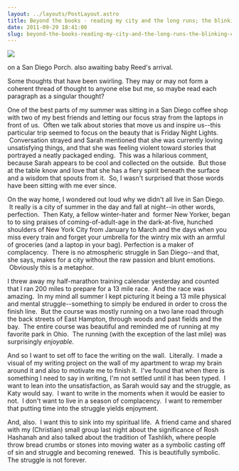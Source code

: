 ```yaml
---
layout: ../layouts/PostLayout.astro
title: Beyond the books - reading my city and the long runs; the blinking cursor and the old testament.
date: 2011-09-29 18:41:00
slug: beyond-the-books-reading-my-city-and-the-long-runs-the-blinking-cursor-and-the-old-testament
---
```


[![](http://3.bp.blogspot.com/-QEu1C9Uun5c/ToSrB5X76mI/AAAAAAAAAow/0qrOLsWxSB0/s320/254763_10150253792485981_501200980_7963377_1044329_n.jpg)](http://3.bp.blogspot.com/-QEu1C9Uun5c/ToSrB5X76mI/AAAAAAAAAow/0qrOLsWxSB0/s1600/254763_10150253792485981_501200980_7963377_1044329_n.jpg)

on a San Diego Porch. also awaiting baby Reed's arrival.

Some thoughts that have been swirling. They may or may not form a coherent thread of thought to anyone else but me, so maybe read each paragraph as a singular thought?

One of the best parts of my summer was sitting in a San Diego coffee shop with two of my best friends and letting our focus stray from the laptops in front of us.  Often we talk about stories that move us and inspire us--this particular trip seemed to focus on the beauty that is Friday Night Lights.  Conversation strayed and Sarah mentioned that she was currently loving unsatisfying things, and that she was feeling violent toward stories that portrayed a neatly packaged ending.  This was a hilarious comment, because Sarah appears to be cool and collected on the outside.  But those at the table know and love that she has a fiery spirit beneath the surface and a wisdom that spouts from it.  So, I wasn't surprised that those words have been sitting with me ever since.

On the way home, I wondered out loud why we didn't all live in San Diego.  It really is a city of summer in the day and fall at night--in other words, perfection.  Then Katy, a fellow winter-hater and  former New Yorker, began to to sing praises of coming-of-adult-age in the dark-at-five, hunched shoulders of New York City from January to March and the days when you miss every train and forget your umbrella for the wintry mix with an armful of groceries (and a laptop in your bag). Perfection is a maker of complacency.  There is no atmospheric struggle in San Diego--and that, she says, makes for a city without the raw passion and blunt emotions.  Obviously this is a metaphor.

I threw away my half-marathon training calendar yesterday and counted that I ran 200 miles to prepare for a 13 mile race.  And the race was amazing.  In my mind all summer I kept picturing it being a 13 mile physical and mental struggle--something to simply be endured in order to cross the finish line.  But the course was mostly running on a two lane road through the back streets of East Hampton, through woods and past fields and the bay.  The entire course was beautiful and reminded me of running at my favorite park in Ohio.  The running (with the exception of the last mile) was surprisingly _enjoyable._

And so I want to set off to face the writing on the wall.  Literally.  I made a visual of my writing project on the wall of my apartment to wrap my brain around it and also to motivate me to finish it.  I've found that when there is something I need to say in writing, I'm not settled until it has been typed.  I want to lean into the unsatisfaction, as Sarah would say and the struggle, as Katy would say.  I want to write in the moments when it would be easier to not.  I don't want to live in a season of complacency.  I want to remember that putting time into the struggle yields enjoyment.

And, also.  I want this to sink into my spiritual life.  A friend came and shared with my (Christian) small group last night about the significance of Rosh Hashanah and also talked about the tradition of Tashlikh, where people throw bread crumbs or stones into moving water as a symbolic casting off of sin and struggle and becoming renewed.  This is beautifully symbolic. The struggle is not forever.
